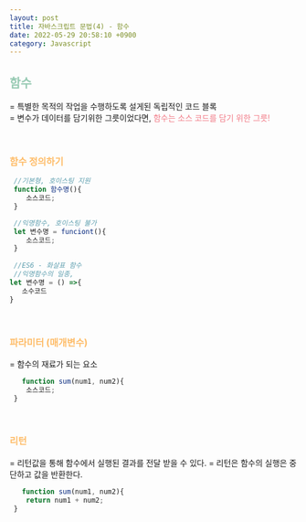 ```yaml
---
layout: post
title: 자바스크립트 문법(4) - 함수
date: 2022-05-29 20:58:10 +0900
category: Javascript
---
```

 
## <span style="color:#97cab3;font-weight:bold">함수</span>

= 특별한 목적의 작업을 수행하도록 설게된 독립적인 코드 블록  
= 변수가 데이터를 담기위한 그릇이었다면, <span style="color:#f27c88;">함수는 소스 코드를 담기 위한 그릇!</span> 

<br/>

### <span style="color:#febc68;font-weight:bold">함수 정의하기</span>  
 
   ```javascript  
    //기본형, 호이스팅 지원
    function 함수명(){
       소스코드;
    }

    //익명함수, 호이스팅 불가
    let 변수명 = funciont(){
       소스코드;
    }
    
    //ES6 - 화살표 함수
    //익명함수의 일종, 
   let 변수명 = () =>{
      소수코드
   }
   ```  

<br/>

### <span style="color:#febc68;font-weight:bold">파라미터 (매개변수)</span>
  = 함수의 재료가 되는 요소
   ```javascript  
      function sum(num1, num2){
       소스코드;
    }
   ```  
   <br/>

### <span style="color:#febc68;font-weight:bold">리턴</span>
  = 리턴값을 통해 함수에서 실행된 결과를 전달 받을 수 있다.
  = 리턴은 함수의 실행은 중단하고 값을 반환한다.
   ```javascript  
      function sum(num1, num2){
       return num1 + num2;
    }
   ```  